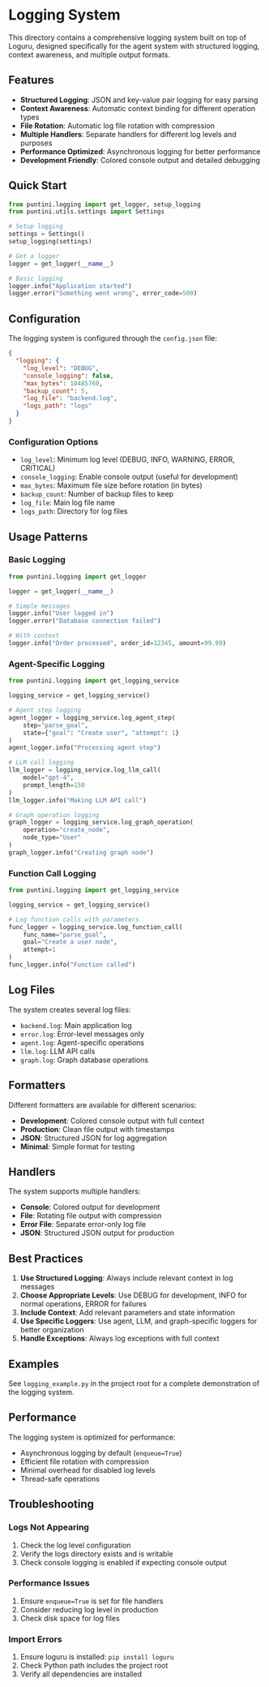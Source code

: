 # Logging System

This directory contains a comprehensive logging system built on top of Loguru, designed specifically for the agent system with structured logging, context awareness, and multiple output formats.

## Features

- **Structured Logging**: JSON and key-value pair logging for easy parsing
- **Context Awareness**: Automatic context binding for different operation types
- **File Rotation**: Automatic log file rotation with compression
- **Multiple Handlers**: Separate handlers for different log levels and purposes
- **Performance Optimized**: Asynchronous logging for better performance
- **Development Friendly**: Colored console output and detailed debugging

## Quick Start

```python
from puntini.logging import get_logger, setup_logging
from puntini.utils.settings import Settings

# Setup logging
settings = Settings()
setup_logging(settings)

# Get a logger
logger = get_logger(__name__)

# Basic logging
logger.info("Application started")
logger.error("Something went wrong", error_code=500)
```

## Configuration

The logging system is configured through the `config.json` file:

```json
{
  "logging": {
    "log_level": "DEBUG",
    "console_logging": false,
    "max_bytes": 10485760,
    "backup_count": 5,
    "log_file": "backend.log",
    "logs_path": "logs"
  }
}
```

### Configuration Options

- `log_level`: Minimum log level (DEBUG, INFO, WARNING, ERROR, CRITICAL)
- `console_logging`: Enable console output (useful for development)
- `max_bytes`: Maximum file size before rotation (in bytes)
- `backup_count`: Number of backup files to keep
- `log_file`: Main log file name
- `logs_path`: Directory for log files

## Usage Patterns

### Basic Logging

```python
from puntini.logging import get_logger

logger = get_logger(__name__)

# Simple messages
logger.info("User logged in")
logger.error("Database connection failed")

# With context
logger.info("Order processed", order_id=12345, amount=99.99)
```

### Agent-Specific Logging

```python
from puntini.logging import get_logging_service

logging_service = get_logging_service()

# Agent step logging
agent_logger = logging_service.log_agent_step(
    step="parse_goal",
    state={"goal": "Create user", "attempt": 1}
)
agent_logger.info("Processing agent step")

# LLM call logging
llm_logger = logging_service.log_llm_call(
    model="gpt-4",
    prompt_length=150
)
llm_logger.info("Making LLM API call")

# Graph operation logging
graph_logger = logging_service.log_graph_operation(
    operation="create_node",
    node_type="User"
)
graph_logger.info("Creating graph node")
```

### Function Call Logging

```python
from puntini.logging import get_logging_service

logging_service = get_logging_service()

# Log function calls with parameters
func_logger = logging_service.log_function_call(
    func_name="parse_goal",
    goal="Create a user node",
    attempt=1
)
func_logger.info("Function called")
```

## Log Files

The system creates several log files:

- `backend.log`: Main application log
- `error.log`: Error-level messages only
- `agent.log`: Agent-specific operations
- `llm.log`: LLM API calls
- `graph.log`: Graph database operations

## Formatters

Different formatters are available for different scenarios:

- **Development**: Colored console output with full context
- **Production**: Clean file output with timestamps
- **JSON**: Structured JSON for log aggregation
- **Minimal**: Simple format for testing

## Handlers

The system supports multiple handlers:

- **Console**: Colored output for development
- **File**: Rotating file output with compression
- **Error File**: Separate error-only log file
- **JSON**: Structured JSON output for production

## Best Practices

1. **Use Structured Logging**: Always include relevant context in log messages
2. **Choose Appropriate Levels**: Use DEBUG for development, INFO for normal operations, ERROR for failures
3. **Include Context**: Add relevant parameters and state information
4. **Use Specific Loggers**: Use agent, LLM, and graph-specific loggers for better organization
5. **Handle Exceptions**: Always log exceptions with full context

## Examples

See `logging_example.py` in the project root for a complete demonstration of the logging system.

## Performance

The logging system is optimized for performance:

- Asynchronous logging by default (`enqueue=True`)
- Efficient file rotation with compression
- Minimal overhead for disabled log levels
- Thread-safe operations

## Troubleshooting

### Logs Not Appearing

1. Check the log level configuration
2. Verify the logs directory exists and is writable
3. Check console logging is enabled if expecting console output

### Performance Issues

1. Ensure `enqueue=True` is set for file handlers
2. Consider reducing log level in production
3. Check disk space for log files

### Import Errors

1. Ensure loguru is installed: `pip install loguru`
2. Check Python path includes the project root
3. Verify all dependencies are installed
